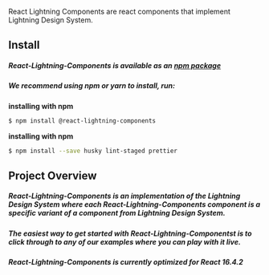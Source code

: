 <br>
React Lightning Components  are react components  that implement Lightning Design System.
<br>

## Install

##### React-Lightning-Components is available as an [npm package]()

##### We recommend using npm or yarn to install, run:

__installing with npm__

```sh
$ npm install @react-lightning-components
```

__installing with npm__

```sh
$ npm install --save husky lint-staged prettier
```

## Project Overview

##### React-Lightning-Components is an implementation of the Lightning Design System where each React-Lightning-Components  component is a specific variant of a component from Lightning Design System.

##### The easiest way to get started with React-Lightning-Componentst is to click through to any of our examples where you can play with it live.

##### React-Lightning-Components is currently optimized for React 16.4.2
